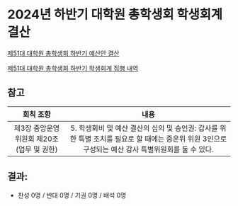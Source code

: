 2024년 하반기 대학원 총학생회 학생회계 결산
===

[제51대 대학원 총학생회 하반기 예산안 결산](https://docs.google.com/spreadsheets/d/1jBA0qT9liKVn1pfox-w7LhwsBTeH8IqYnCx0WFv0PIg/edit#gid=0) <br/>

[제51대 대학원 총학생회 하반기 학생회계 집행 내역](https://docs.google.com/spreadsheets/d/1ICW8uQ5gfB8fpP7M_6faG2t8Wg5q6P0DL9qbb4MasBM/edit?usp=sharing) <br/>

## 참고
|  회칙 조항  |  내용 |
|:---:|:---:|
| 제3장 중앙운영위원회 제20조 (업무 및 권한) |5. 학생회비 및 예산 결산의 심의 및 승인권: 감사를 위한 특별 조치를 필요로 할 때에는 중운위 위원 3인으로 구성되는 예산 감사 특별위원회를 둘 수 있다. |


## 결과:
- 찬성 0명 / 반대 0명 / 기권 0명 / 배석 0명
